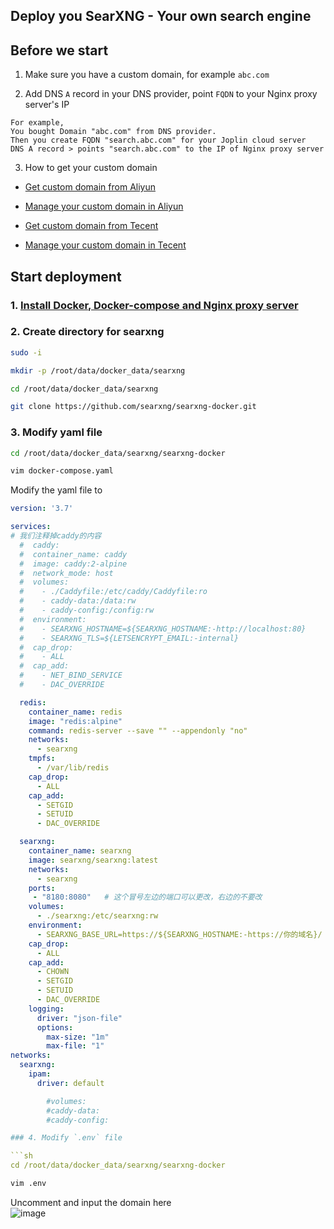 ## Deploy you SearXNG - Your own search engine

## Before we start

1. Make sure you have a custom domain, for example `abc.com`

2. Add DNS `A` record in your DNS provider, point `FQDN` to your Nginx proxy server's IP
```
For example,
You bought Domain "abc.com" from DNS provider.
Then you create FQDN "search.abc.com" for your Joplin cloud server
DNS A record > points "search.abc.com" to the IP of Nginx proxy server
```
3. How to get your custom domain
* [Get custom domain from Aliyun](https://wanwang.aliyun.com/domain/)

* [Manage your custom domain in Aliyun](https://account.aliyun.com/login/login.htm?oauth_callback=http%3A%2F%2Fdc.console.aliyun.com%2Fnext%2Findex%3Fspm%3D5176.2020520207.recommends.ddomain.606c4c12SpdlTJ#/domain/list/all-domain)

* [Get custom domain from Tecent](https://cloud.tencent.com/act/pro/domain_sales?fromSource=gwzcw.6927084.6927084.6927084&utm_medium=cpc&utm_id=gwzcw.6927084.6927084.6927084&bd_vid=11313871833741623980)

* [Manage your custom domain in Tecent](https://cloud.tencent.com/login?s_url=https%3A%2F%2Fconsole.cloud.tencent)


## Start deployment

### 1. [Install Docker, Docker-compose and Nginx proxy server](https://github.com/guguji666666/Docker)

### 2. Create directory for searxng
```sh
sudo -i
```

```sh
mkdir -p /root/data/docker_data/searxng
```

```sh
cd /root/data/docker_data/searxng
```

```sh
git clone https://github.com/searxng/searxng-docker.git
```

### 3. Modify yaml file

```sh
cd /root/data/docker_data/searxng/searxng-docker
```

```sh
vim docker-compose.yaml
```

Modify the yaml file to
```yml
version: '3.7'

services:
# 我们注释掉caddy的内容
  #  caddy:
  #  container_name: caddy
  #  image: caddy:2-alpine
  #  network_mode: host
  #  volumes:
  #    - ./Caddyfile:/etc/caddy/Caddyfile:ro
  #    - caddy-data:/data:rw
  #    - caddy-config:/config:rw
  #  environment:
  #    - SEARXNG_HOSTNAME=${SEARXNG_HOSTNAME:-http://localhost:80}
  #    - SEARXNG_TLS=${LETSENCRYPT_EMAIL:-internal}
  #  cap_drop:
  #    - ALL
  #  cap_add:
  #    - NET_BIND_SERVICE
  #    - DAC_OVERRIDE

  redis:
    container_name: redis
    image: "redis:alpine"
    command: redis-server --save "" --appendonly "no"
    networks:
      - searxng
    tmpfs:
      - /var/lib/redis
    cap_drop:
      - ALL
    cap_add:
      - SETGID
      - SETUID
      - DAC_OVERRIDE

  searxng:
    container_name: searxng
    image: searxng/searxng:latest
    networks:
      - searxng
    ports:
     - "8180:8080"   # 这个冒号左边的端口可以更改，右边的不要改
    volumes:
      - ./searxng:/etc/searxng:rw
    environment:
      - SEARXNG_BASE_URL=https://${SEARXNG_HOSTNAME:-https://你的域名}/
    cap_drop:
      - ALL
    cap_add:
      - CHOWN
      - SETGID
      - SETUID
      - DAC_OVERRIDE
    logging:
      driver: "json-file"
      options:
        max-size: "1m"
        max-file: "1"
networks:
  searxng:
    ipam:
      driver: default

        #volumes:
        #caddy-data:
        #caddy-config:

### 4. Modify `.env` file

```sh
cd /root/data/docker_data/searxng/searxng-docker
```

```sh
vim .env
```
Uncomment and input the domain here <br>
![image](https://user-images.githubusercontent.com/96930989/234164490-413262e0-2d82-4be5-958d-a536ac1f6c1a.png)

```sh
